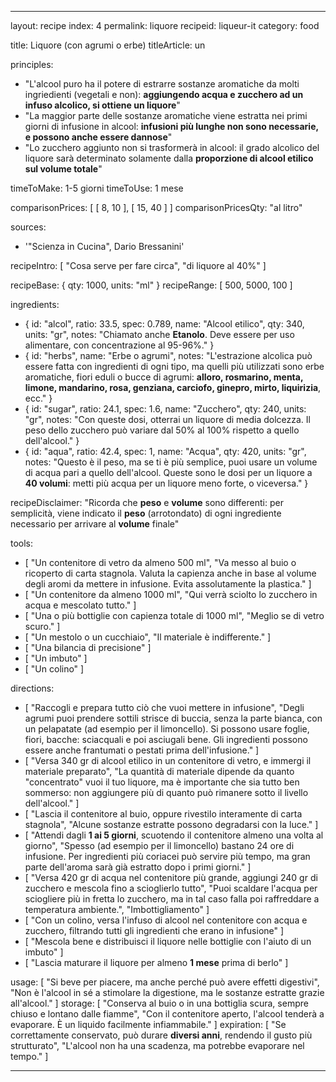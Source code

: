---

layout: recipe
index: 4
permalink: liquore
recipeid: liqueur-it
category: food

title: Liquore (con agrumi o erbe)
titleArticle: un

principles:
  - "L'alcool puro ha il potere di estrarre sostanze aromatiche da molti ingriedienti (vegetali e non): <strong>aggiungendo acqua e zucchero ad un infuso alcolico, si ottiene un liquore</strong>"
  - "La maggior parte delle sostanze aromatiche viene estratta nei primi giorni di infusione in alcool: <strong>infusioni più lunghe non sono necessarie, e possono anche essere dannose</strong>"
  - "Lo zucchero aggiunto non si trasformerà in alcool: il grado alcolico del liquore sarà determinato solamente dalla <strong>proporzione di alcool etilico sul volume totale</strong>"

timeToMake: 1-5 giorni
timeToUse: 1 mese

comparisonPrices: [ [ 8, 10 ], [ 15, 40 ] ]
comparisonPricesQty: "al litro"

sources:
  - '"Scienza in Cucina", Dario Bressanini'

recipeIntro: [ "Cosa serve per fare circa", "di liquore al 40%" ]

recipeBase: { qty: 1000, units: "ml" }
recipeRange: [ 500, 5000, 100 ]

ingredients:
  - { id: "alcol",
      ratio: 33.5,
      spec: 0.789,
      name: "Alcool etilico",
      qty: 340,
      units: "gr",
      notes: "Chiamato anche <strong>Etanolo</strong>. Deve essere per uso alimentare, con concentrazione al 95-96%." }
  - { id: "herbs",
      name: "Erbe o agrumi",
      notes: "L'estrazione alcolica può essere fatta con ingredienti di ogni tipo, ma quelli più utilizzati sono erbe aromatiche, fiori eduli o bucce di agrumi: <strong>alloro, rosmarino, menta, limone, mandarino, rosa, genziana, carciofo, ginepro, mirto, liquirizia</strong>, ecc." }
  - { id: "sugar",
      ratio: 24.1,
      spec: 1.6,
      name: "Zucchero",
      qty: 240,
      units: "gr",
      notes: "Con queste dosi, otterrai un liquore di media dolcezza. Il peso dello zucchero può variare dal 50% al 100% rispetto a quello dell'alcool." }
  - { id: "aqua",
      ratio: 42.4,
      spec: 1,
      name: "Acqua",
      qty: 420,
      units: "gr",
      notes: "Questo è il peso, ma se ti è più semplice, puoi usare un volume di acqua pari a quello dell'alcool. Queste sono le dosi per un liquore a <strong>40 volumi</strong>: metti più acqua per un liquore meno forte, o viceversa." }

recipeDisclaimer: "Ricorda che <strong>peso</strong> e <strong>volume</strong> sono differenti: per semplicità, viene indicato il <strong>peso</strong> (arrotondato) di ogni ingrediente necessario per arrivare al <strong>volume</strong> finale"

tools:
  - [ "Un contenitore di vetro da almeno <span class='qtyspan'><span data-qty='volume.alcol' data-prec='1'>500</span> ml</span>", "Va messo al buio o ricoperto di carta stagnola. Valuta la capienza anche in base al volume degli aromi da mettere in infusione. Evita assolutamente la plastica." ]
  - [ "Un contenitore da almeno <span class='qtyspan'><span data-qty='volume.base' data-prec='1'>1000</span> ml</span>", "Qui verrà sciolto lo zucchero in acqua e mescolato tutto." ]
  - [ "Una o più bottiglie con capienza totale di <span class='qtyspan'><span data-qty='volume.base'>1000</span> ml</span>", "Meglio se di vetro scuro." ]
  - [ "Un mestolo o un cucchiaio", "Il materiale è indifferente." ]
  - [ "Una bilancia di precisione" ]
  - [ "Un imbuto" ]
  - [ "Un colino" ]

directions:
  - [ "Raccogli e prepara tutto ciò che vuoi mettere in infusione", "Degli agrumi puoi prendere sottili strisce di buccia, senza la parte bianca, con un pelapatate (ad esempio per il limoncello). Si possono usare foglie, fiori, bacche: sciacquali e poi asciugali bene. Gli ingredienti possono essere anche frantumati o pestati prima dell'infusione." ]
  - [ "Versa <span class='qtyspan'><span data-qty='alcol'>340</span> gr</span> di alcool etilico in un contenitore di vetro, e immergi il materiale preparato", "La quantità di materiale dipende da quanto \"concentrato\" vuoi il tuo liquore, ma è importante che sia tutto ben sommerso: non aggiungere più di quanto può rimanere sotto il livello dell'alcool." ]
  - [ "Lascia il contenitore al buio, oppure rivestilo interamente di carta stagnola", "Alcune sostanze estratte possono degradarsi con la luce." ]
  - [ "Attendi dagli <strong>1 ai 5 giorni</strong>, scuotendo il contenitore almeno una volta al giorno", "Spesso (ad esempio per il limoncello) bastano 24 ore di infusione. Per ingredienti più coriacei può servire più tempo, ma gran parte dell'aroma sarà già estratto dopo i primi giorni." ]
  - [ "Versa <span class='qtyspan'><span data-qty='aqua'>420</span> gr</span> di acqua nel contenitore più grande, aggiungi <span class='qtyspan'><span data-qty='sugar'>240</span> gr</span> di zucchero e mescola fino a scioglierlo tutto", "Puoi scaldare l'acqua per sciogliere più in fretta lo zucchero, ma in tal caso falla poi raffreddare a temperatura ambiente.", "Imbottigliamento" ]
  - [ "Con un colino, versa l'infuso di alcool nel contenitore con acqua e zucchero, filtrando tutti gli ingredienti che erano in infusione" ]
  - [ "Mescola bene e distribuisci il liquore nelle bottiglie con l'aiuto di un imbuto" ]
  - [ "Lascia maturare il liquore per almeno <strong>1 mese</strong> prima di berlo" ]

usage: [ "Si beve per piacere, ma anche perché può avere effetti digestivi", "Non è l'alcool in sé a stimolare la digestione, ma le sostanze estratte grazie all'alcool." ]
storage: [ "Conserva al buio o in una bottiglia scura, sempre chiuso e lontano dalle fiamme", "Con il contenitore aperto, l'alcool tenderà a evaporare. È un liquido facilmente infiammabile." ]
expiration: [ "Se correttamente conservato, può durare <strong>diversi anni</strong>, rendendo il gusto più strutturato", "L'alcool non ha una scadenza, ma potrebbe evaporare nel tempo." ]

---